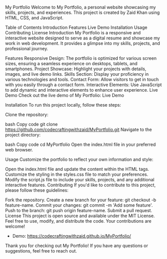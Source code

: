 My Portfolio
Welcome to My Portfolio, a personal website showcasing my skills, projects, and experiences. This project is created by Zaid Khan using HTML, CSS, and JavaScript.

Table of Contents
Introduction
Features
Live Demo
Installation
Usage
Contributing
License
Introduction
My Portfolio is a responsive and interactive website designed to serve as a digital resume and showcase my work in web development. It provides a glimpse into my skills, projects, and professional journey.

Features
Responsive Design: The portfolio is optimized for various screen sizes, ensuring a seamless experience on desktops, tablets, and smartphones.
Project Showcase: Highlight your projects with details, images, and live demo links.
Skills Section: Display your proficiency in various technologies and tools.
Contact Form: Allow visitors to get in touch with you easily through a contact form.
Interactive Elements: Use JavaScript to add dynamic and interactive elements to enhance user experience.
Live Demo
Check out the live demo of My Portfolio: Live Demo

Installation
To run this project locally, follow these steps:

Clone the repository:

bash
Copy code
git clone https://github.com/codecraftingwithzaid/MyPortfolio.git
Navigate to the project directory:

bash
Copy code
cd MyPortfolio
Open the index.html file in your preferred web browser.

Usage
Customize the portfolio to reflect your own information and style:

Open the index.html file and update the content within the HTML tags.
Customize the styling in the styles.css file to match your preferences.
Modify the script.js file to include your skills, projects, and any additional interactive features.
Contributing
If you'd like to contribute to this project, please follow these guidelines:

Fork the repository.
Create a new branch for your feature: git checkout -b feature-name.
Commit your changes: git commit -m 'Add some feature'.
Push to the branch: git push origin feature-name.
Submit a pull request.
License
This project is open source and available under the MIT License. Feel free to use, modify, and distribute the code. Your contributions are welcome!

- Demo: https://codecraftingwithzaid.github.io/MyPortfolio/

Thank you for checking out My Portfolio! If you have any questions or suggestions, feel free to reach out.
